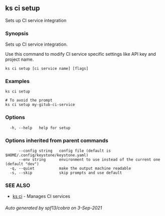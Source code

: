 ## ks ci setup

Sets up CI service integration

### Synopsis

Sets up CI service integration.

Use this command to modify CI service specific settings
like API key and project name.

```
ks ci setup [ci service name] [flags]
```

### Examples

```
ks ci setup

# To avoid the prompt
ks ci setup my-gitub-ci-service
```

### Options

```
  -h, --help   help for setup
```

### Options inherited from parent commands

```
      --config string   config file (default is $HOME/.config/keystone/keystone.yaml)
      --env string      environment to use instead of the current one (default "dev")
  -q, --quiet           make the output machine readable
  -s, --skip            skip prompts and use default
```

### SEE ALSO

* [ks ci](ks_ci.md)	 - Manages CI services

###### Auto generated by spf13/cobra on 3-Sep-2021
